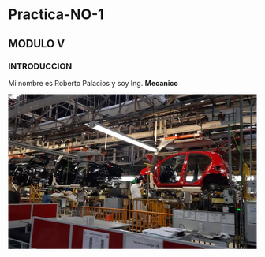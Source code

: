 # Practica-NO-1
## MODULO V
### INTRODUCCION 
Mi nombre es Roberto Palacios y soy Ing. **Mecanico**

![](https://github.com/RobertoPalacios17/Practica-1/blob/main/Nissan-planta-A1-Aguascalientes.jpg)
